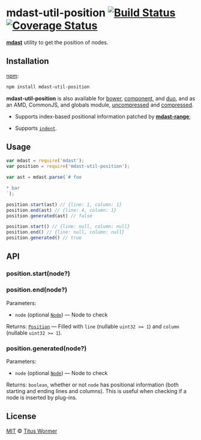 # mdast-util-position [![Build Status](https://img.shields.io/travis/wooorm/mdast-util-position.svg)](https://travis-ci.org/wooorm/mdast-util-position) [![Coverage Status](https://img.shields.io/codecov/c/github/wooorm/mdast-util-position.svg)](https://codecov.io/github/wooorm/mdast-util-position)

[**mdast**](https://github.com/wooorm/mdast) utility to get the position
of nodes.

## Installation

[npm](https://docs.npmjs.com/cli/install):

```bash
npm install mdast-util-position
```

**mdast-util-position** is also available for [bower](http://bower.io/#install-packages),
[component](https://github.com/componentjs/component), and
[duo](http://duojs.org/#getting-started), and as an AMD, CommonJS, and globals
module, [uncompressed](mdast-util-position.js) and
[compressed](mdast-util-position.min.js).

*   Supports index-based positional information patched by
    [**mdast-range**](https://github.com/wooorm/mdast-range);

*   Supports [`indent`](https://github.com/wooorm/mdast#location).

## Usage

```js
var mdast = require('mdast');
var position = require('mdast-util-position');

var ast = mdast.parse(`# foo

* bar
`);

position.start(ast) // {line: 1, column: 1}
position.end(ast) // {line: 4, column: 1}
position.generated(ast) // false

position.start() // {line: null, column: null}
position.end() // {line: null, column: null}
position.generated() // true
```

## API

### position.start(node?)

### position.end(node?)

Parameters:

*   `node` (optional [`Node`](https://github.com/wooorm/mdast/blob/master/doc/nodes.md#node))
    — Node to check

Returns: [`Position`](https://github.com/wooorm/mdast/blob/master/doc/nodes.md#position)
— Filled with `line` (nullable `uint32 >= 1`) and `column` (nullable
`uint32 >= 1`).

### position.generated(node?)

Parameters:

*   `node` (optional [`Node`](https://github.com/wooorm/mdast/blob/master/doc/nodes.md#node))
    — Node to check

Returns: `boolean`, whether or not `node` has positional information (both
starting and ending lines and columns). This is useful when checking if a node
is inserted by plug-ins.

## License

[MIT](LICENSE) © [Titus Wormer](http://wooorm.com)
